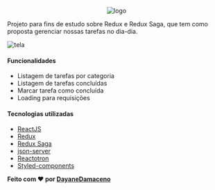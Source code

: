 <div style="text-align:center">
  
  ![logo](https://user-images.githubusercontent.com/63814261/90344212-e4609700-dfed-11ea-8fcf-bd2a44d0dcb1.png)

</div>

Projeto para fins de estudo sobre Redux e Redux Saga, que tem como proposta gerenciar nossas tarefas no dia-dia.

![tela](https://user-images.githubusercontent.com/63814261/90344128-0dccf300-dfed-11ea-946f-baf46bd51d1f.gif)

#### Funcionalidades

- Listagem de tarefas por categoria
- Listagem de tarefas concluídas
- Marcar tarefa como concluída
- Loading para requisições

#### Tecnologias utilizadas

- [ReactJS](https://pt-br.reactjs.org/)
- [Redux](https://redux.js.org/)
- [Redux Saga](https://redux-saga.js.org/)
- [json-server](https://github.com/typicode/json-server)
- [Reactotron](https://github.com/infinitered/reactotron)
- [Styled-components](https://styled-components.com/)

**Feito com ❤ por [DayaneDamaceno](https://github.com/DayaneDamaceno)**
